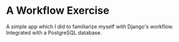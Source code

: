 # A Workflow Exercise
A  simple app which I did to familiarize myself with Django's workflow. 
Integrated with a PostgreSQL database.
